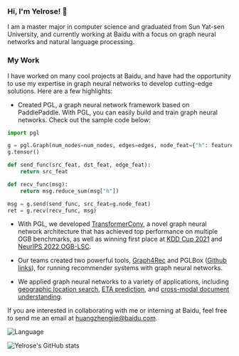 ### Hi, I'm Yelrose! 👋
I am a master major in computer science and graduated from Sun Yat-sen University, and currently working at Baidu with a focus on graph neural networks and natural language processing.

### My Work
I have worked on many cool projects at Baidu, and have had the opportunity to use my expertise in graph neural networks to develop cutting-edge solutions. Here are a few highlights:

- Created PGL, a graph neural network framework based on PaddlePaddle. With PGL, you can easily build and train graph neural networks. Check out the sample code below:

```python
import pgl

g = pgl.Graph(num_nodes=num_nodes, edges=edges, node_feat={"h": feature})
g.tensor()

def send_func(src_feat, dst_feat, edge_feat):
    return src_feat

def recv_func(msg):
    return msg.reduce_sum(msg["h"]) 

msg = g.send(send_func, src_feat=g.node_feat)
ret = g.recv(recv_func, msg)
```
- With PGL, we developed [TransformerConv](https://arxiv.org/abs/2009.03509), a novel graph neural network architecture that has achieved top performance on multiple OGB benchmarks, as well as winning first place at [KDD Cup 2021](https://ogb.stanford.edu/paper/kddcup2021/mag240m_BD-PGL.pdf) and [NeurIPS 2022 OGB-LSC](https://ogb.stanford.edu/paper/neurips2022/mag240m_ComeAgain.pdf). 

- Our teams created two powerful tools, [Graph4Rec](https://arxiv.org/abs/2112.01035) and PGLBox ([Github links](https://github.com/PaddlePaddle/PGL/tree/main/apps/PGLBox)), for running recommender systems with graph neural networks. 

- We applied graph neural networks to a variety of applications, including [geographic location search](https://dl.acm.org/doi/10.1145/3447548.3467059), [ETA prediction](https://arxiv.org/abs/2208.06979), and [cross-modal document understanding](https://arxiv.org/abs/2209.08569).


If you are interested in collaborating with me or interning at Baidu, feel free to send me an email at huangzhengjie@baidu.com.


![Language](https://github-readme-stats.vercel.app/api/top-langs/?username=Yelrose&layout=compact)

![Yelrose's GitHub stats](https://github-readme-stats.vercel.app/api?username=Yelrose&show_icons=true&theme=radical)

